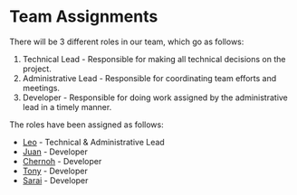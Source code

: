 # Team Assignments
There will be 3 different roles in our team, which go as follows:

1. Technical Lead - Responsible for making all technical decisions on the project.
2. Administrative Lead - Responsible for coordinating team efforts and meetings.
3. Developer - Responsible for doing work assigned by the administrative lead in a timely manner.
  
The roles have been assigned as follows:
- [Leo](../resumes/Leo_Resume.md) - Technical & Administrative Lead
- [Juan](../resumes/Juan_Resume.md) - Developer
- [Chernoh](../resumes/Chernoh_Resume.md) - Developer
- [Tony](../resumes/Tony_Resume.md) - Developer
- [Sarai](../resumes/Sarai_Resume.md) - Developer
